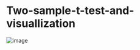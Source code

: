 # Two-sample-t-test-and-visuallization

![image](https://github.com/hanfei1986/Two-sample-t-test-and-visuallization/assets/59255164/f85ce849-1d0c-46a6-9a62-e37258b8027a)
